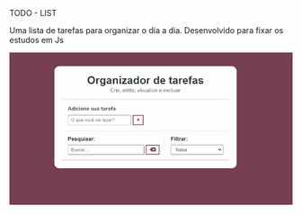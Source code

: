 TODO - LIST

Uma lista de tarefas para organizar o dia a dia. Desenvolvido para fixar os estudos em Js

<img src="./todolist.png" />